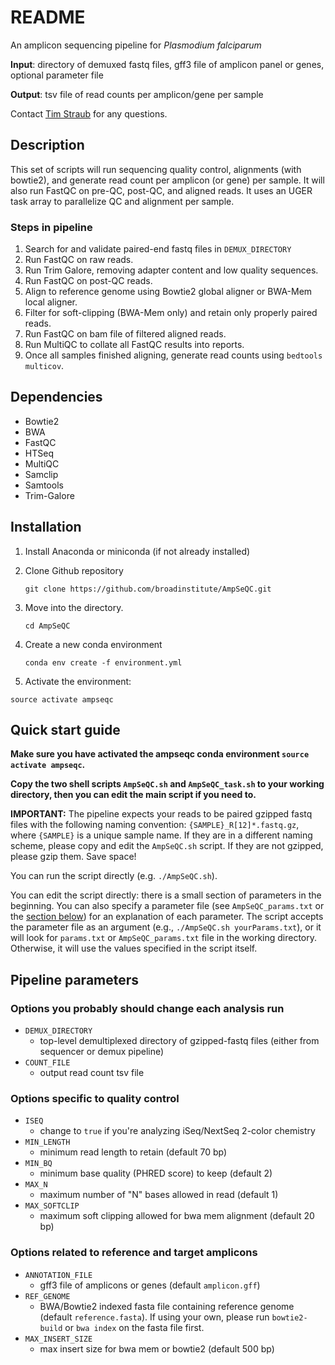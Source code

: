 # README
An amplicon sequencing pipeline for *Plasmodium falciparum*

**Input**: directory of demuxed fastq files, gff3 file of amplicon panel or genes, optional parameter file

**Output**: tsv file of read counts per amplicon/gene per sample

Contact [Tim Straub](mailto:tim.straub@broadinstitute.org) for any questions.

## Description
This set of scripts will run sequencing quality control, alignments (with bowtie2), and generate read count per amplicon (or gene) per sample. It will also run FastQC on pre-QC, post-QC, and aligned reads. It uses an UGER task array to parallelize QC and alignment per sample.

### Steps in pipeline
1. Search for and validate paired-end fastq files in `DEMUX_DIRECTORY`
2. Run FastQC on raw reads.
3. Run Trim Galore, removing adapter content and low quality sequences.
4. Run FastQC on post-QC reads.
5. Align to reference genome using Bowtie2 global aligner or BWA-Mem local aligner.
6. Filter for soft-clipping (BWA-Mem only) and retain only properly paired reads.
7. Run FastQC on bam file of filtered aligned reads.
8. Run MultiQC to collate all FastQC results into reports.
9. Once all samples finished aligning, generate read counts using `bedtools multicov`.

## Dependencies
- Bowtie2
- BWA
- FastQC
- HTSeq
- MultiQC
- Samclip
- Samtools
- Trim-Galore

## Installation
1. Install Anaconda or miniconda (if not already installed)
2. Clone Github repository
    
    `git clone https://github.com/broadinstitute/AmpSeQC.git`

3. Move into the directory.
    
    `cd AmpSeQC`

4. Create a new conda environment
    
    `conda env create -f environment.yml`
    
5. Activate the environment:

  `source activate ampseqc`

## Quick start guide

**Make sure you have activated the ampseqc conda environment `source activate ampseqc`.**

**Copy the two shell scripts `AmpSeQC.sh` and `AmpSeQC_task.sh` to your working directory, then you can edit the main script if you need to.**

**IMPORTANT:** The pipeline expects your reads to be paired gzipped fastq files with the following naming convention: `{SAMPLE}_R[12]*.fastq.gz`, where `{SAMPLE}` is a unique sample name. If they are in a different naming scheme, please copy and edit the `AmpSeQC.sh` script. If they are not gzipped, please gzip them. Save space!

You can run the script directly (e.g. `./AmpSeQC.sh`).

You can edit the script directly: there is a small section of parameters in the beginning. You can also specify a parameter file (see `AmpSeQC_params.txt` or the [section below](#pipeline-parameters)) for an explanation of each parameter. The script accepts the parameter file as an argument (e.g., `./AmpSeQC.sh yourParams.txt`), or it will look for `params.txt` or `AmpSeQC_params.txt` file in the working directory. Otherwise, it will use the values specified in the script itself.

## Pipeline parameters
### Options you probably should change each analysis run
- `DEMUX_DIRECTORY`
  - top-level demultiplexed directory of gzipped-fastq files (either from sequencer or demux pipeline)
- `COUNT_FILE`
  - output read count tsv file

### Options specific to quality control
- `ISEQ`
  - change to `true` if you're analyzing iSeq/NextSeq 2-color chemistry
- `MIN_LENGTH`
  - minimum read length to retain (default 70 bp)
- `MIN_BQ`
  - minimum base quality (PHRED score) to keep (default 2)
- `MAX_N`
  - maximum number of "N" bases allowed in read (default 1)
- `MAX_SOFTCLIP`
  - maximum soft clipping allowed for bwa mem alignment (default 20 bp)

### Options related to reference and target amplicons
- `ANNOTATION_FILE`
  - gff3 file of amplicons or genes (default `amplicon.gff`)
- `REF_GENOME`
  - BWA/Bowtie2 indexed fasta file containing reference genome (default `reference.fasta`). If using your own, please run `bowtie2-build` or `bwa index` on the fasta file first.
- `MAX_INSERT_SIZE`
  - max insert size for bwa mem or bowtie2 (default 500 bp)

